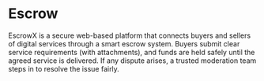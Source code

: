 # Escrow
EscrowX is a secure web-based platform that connects buyers and sellers of digital services through a smart escrow system. Buyers submit clear service requirements (with attachments), and funds are held safely until the agreed service is delivered. If any dispute arises, a trusted moderation team steps in to resolve the issue fairly.
